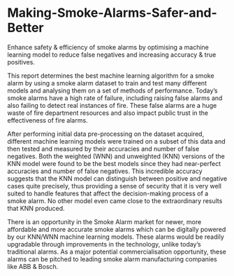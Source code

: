 # Making-Smoke-Alarms-Safer-and-Better

Enhance safety & efficiency of smoke alarms by optimising a machine learning model to
reduce false negatives and increasing accuracy & true positives.

This report determines the best machine learning algorithm for a smoke alarm by using a smoke
alarm dataset to train and test many different models and analysing them on a set of methods of
performance. Today’s smoke alarms have a high rate of failure, including raising false alarms
and also failing to detect real instances of fire. These false alarms are a huge waste of fire
department resources and also impact public trust in the effectiveness of fire alarms.

After performing initial data pre-processing on the dataset acquired, different machine
learning models were trained on a subset of this data and then tested and measured by their
accuracies and number of false negatives. Both the weighted (WNN) and unweighted (KNN)
versions of the KNN model were found to be the best models since they had near-perfect
accuracies and number of false negatives. This incredible accuracy suggests that the KNN
model can distinguish between positive and negative cases quite precisely, thus providing a
sense of security that it is very well suited to handle features that affect the decision-making
process of a smoke alarm. No other model even came close to the extraordinary results that
KNN produced.

There is an opportunity in the Smoke Alarm market for newer, more affordable and more
accurate smoke alarms which can be digitally powered by our KNN/WNN machine learning
models. These alarms would be readily upgradable through improvements in the technology,
unlike today’s traditional alarms. As a major potential commercialisation opportunity, these
alarms can be pitched to leading smoke alarm manufacturing companies like ABB & Bosch.
